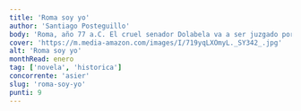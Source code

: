 ```yaml
---
title: 'Roma soy yo'
author: 'Santiago Posteguillo'
body: 'Roma, año 77 a.C. El cruel senador Dolabela va a ser juzgado por corrupción, pero ha contratado a los mejores abogados, ha comprado al jurado y, además, es conocido por usar la violencia contra todos los que se enfrentan a él. Nadie se atreve a ser el fiscal, hasta que de pronto, contra todo pronóstico, un joven patricio de tan solo veintitrés años acepta llevar la acusación, defender al pueblo de Roma y desafiar el poder de las élites. El nombre del desconocido abogado es Cayo Julio César.'
cover: 'https://m.media-amazon.com/images/I/719yqLXOmyL._SY342_.jpg'
alt: 'Roma soy yo'
monthRead: enero
tag: ['novela', 'historica']
concorrente: 'asier'
slug: 'roma-soy-yo'
punti: 9
---
```

